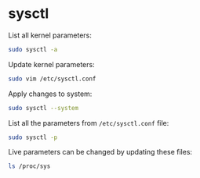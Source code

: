 # sysctl

List all kernel parameters:
```bash
sudo sysctl -a
```

Update kernel parameters:
```bash
sudo vim /etc/sysctl.conf
```

Apply changes to system:
```bash
sudo sysctl --system
```

List all the parameters from `/etc/sysctl.conf` file:
```bash
sudo sysctl -p
```

Live parameters can be changed by updating these files:
```bash
ls /proc/sys
```
